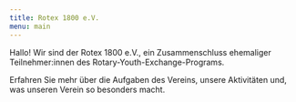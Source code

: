```yaml
---
title: Rotex 1800 e.V.
menu: main
---
```

Hallo! Wir sind der Rotex 1800 e.V., ein Zusammenschluss ehemaliger
Teilnehmer:innen des Rotary-Youth-Exchange-Programs.

Erfahren Sie mehr über die Aufgaben des Vereins, unsere Aktivitäten und, was
unseren Verein so besonders macht.
